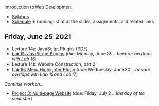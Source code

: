 Introduction to Web Development

- [Syllabus](syllabus.md)
- [Schedule](schedule.md)   &lArr; running list of all the slides, assignments, and related links

## Friday, June 25, 2021

- Lecture 14a: JavaScript Plugins ([PDF](14a-javascript-plugins/javascript-plugins.pdf))
- [Lab 15: JavaScript Plugins](lab15-javascript-plugins/instructions.md) (due: Monday, June 28 *...beware: overlaps with Lab 16*)
- Lecture 14b: Website Construction, part 2
- [Lab 16: Menu Highlighter Plugin](lab16-menu-highlighter/instructions.md) (due: Wednesday, June 30 *...beware: overlaps with Lab 15 and Lab 17*)

*Continue work on...*

- [Project 3: Multi-page Website](project03-multipage-website/instructions.md) (due: Friday, July 2 *...last day of the semester*)

